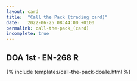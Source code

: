 ```yaml
---
layout: card
title:  "Call the Pack (trading card)"
date:   2022-06-25 08:44:00 +0100
permalink: call-the-pack_(card)
incomplete: true
---
```


## DOA 1st &middot; EN-268 R

{% include templates/call-the-pack-doa1e.html %}